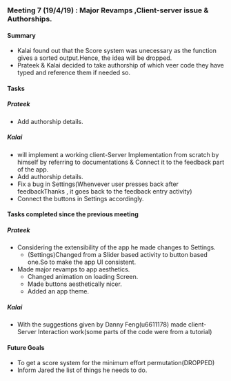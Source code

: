 ### Meeting 7 (19/4/19) : Major Revamps ,Client-server issue & Authorships.

#### Summary 
- Kalai found out that the Score system was unecessary as the function gives a sorted output.Hence, the idea will be dropped.
- Prateek & Kalai decided to take authorship of which veer code they have typed and reference them if needed so.

#### Tasks
##### Prateek
- Add authorship details.
##### Kalai
- will implement a working client-Server Implementation from scratch by himself by referring to documentations & Connect it to the    feedback part of the app. 
- Add authorship details.
- Fix a bug in Settings(Whenvever user presses back after feedbackThanks , it goes back to the feedback entry activity)
- Connect the buttons in Settings accordingly.

#### Tasks completed since the previous meeting
##### Prateek
- Considering the extensibility of the app he made changes to Settings.
    - (Settings)Changed from a Slider based activity to button based one.So to make the app UI consistent.
- Made major revamps to app aesthetics.
    - Changed animation on loading Screen.
    - Made buttons aesthetically nicer.
    - Added an app theme.
##### Kalai
- With the suggestions given by Danny Feng(u6611178) made client-Server Interaction work(some parts of the code were from a tutorial)

#### Future Goals
- To get a score system for the minimum effort permutation(DROPPED)
- Inform Jared the list of things he needs to do.